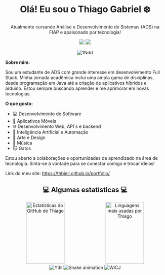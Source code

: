 <div align="center">
  <h1>Olá! Eu sou o Thiago Gabriel ❄️ </h1>
  Atualmente cursando Análise e Desenvolvimento de Sistemas (ADS) na FIAP e apaixonado por tecnologia!

  [<img src="https://img.icons8.com/color/48/000000/linkedin.png"/>](https://www.linkedin.com/in/thbiell/)
  [<img src="https://img.icons8.com/color/48/000000/instagram-new.png"/>](https://www.instagram.com/th.biell/)


  <img src="https://github.com/thbiell/thbiell/assets/101123186/d41c9e96-efd8-479b-bbc9-64d6c7a55a41" alt="1Ndd">
</div>

**Sobre mim:**

Sou um estudante de ADS com grande interesse em desenvolvimento Full Stack. Minha jornada acadêmica inclui uma ampla gama de disciplinas, desde programação em Java até a criação de aplicativos híbridos e arduíno. Estou sempre buscando aprender e me aprimorar em novas tecnologias.

**O que gosto:**

- 💻 Desenvolvimento de Software
- 📱 Aplicativos Móveis
- 🌐 Desenvolvimento Web, API´s e backend
- 🤖 Inteligência Artificial e Automação
- 🎨 Arte e Design
- 🎵 Música
- 🐱 Gatos

Estou aberto a colaborações e oportunidades de aprendizado na área de tecnologia. Sinta-se à vontade para se conectar comigo e trocar ideias!

Link do meu site: https://thbiell.github.io/portfolio/

<div align="center">
  <h2>💻 Algumas estatísticas 💻</h2>
  <img width="49%" height="195px" src="https://github-readme-stats.vercel.app/api?username=thbiell&show_icons=true&count_private=true&theme=midnight-purple" alt="Estatísticas do GitHub de Thiago"/>
  <img width="49%" height="195px" src="https://github-readme-stats.vercel.app/api/top-langs/?username=thbiell&layout=compact&theme=midnight-purple" alt="Linguagens mais usadas por Thiago"/>
</div>
<div align="center">
  <img src="https://github.com/thbiell/thbiell/assets/101123186/abd55218-3541-4a92-af16-291591d2c009" alt="Y3il" style="display: inline-block;">
  <img src="https://github.com/danielbped/danielbped/blob/output/github-contribution-grid-snake.svg" alt="Snake animation" style="display: inline-block;">
  <img src="https://github.com/thbiell/thbiell/assets/101123186/0f6c8719-655b-4528-8653-37299d7f985d" alt="WiCJ">
</div>
